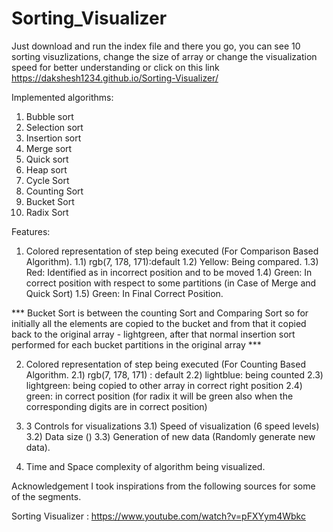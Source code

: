 # Sorting_Visualizer
Just download and run the index file and there you go, you can see 10 sorting visuzlizations, change the size of array or change the visualization speed for better understanding
or click on this link https://dakshesh1234.github.io/Sorting-Visualizer/



Implemented algorithms:
 1) Bubble sort
 2) Selection sort
 3) Insertion sort
 4) Merge sort
 5) Quick sort
 6) Heap sort
 7) Cycle Sort
 8) Counting Sort
 9) Bucket Sort
10) Radix Sort

Features:
1) Colored representation of step being executed (For Comparison Based Algorithm).
     1.1) rgb(7, 178, 171):default
     1.2) Yellow: Being compared.
     1.3) Red: Identified as in incorrect position and to be moved
     1.4) Green: In correct position with respect to some partitions (in Case of Merge and Quick Sort)
     1.5) Green: In Final Correct Position.
   
*** Bucket Sort is between the counting Sort and Comparing Sort so for initially all the elements are copied to the bucket and from that it copied back to the original array - lightgreen, after that normal insertion sort performed for each bucket partitions in the original array ***

2) Colored representation of step being executed (For Counting Based Algorithm.
      2.1) rgb(7, 178, 171) : default
      2.2) lightblue: being counted
      2.3) lightgreen: being copied to other array in correct right position
      2.4) green: in correct position (for radix it will be green also when the corresponding digits are in correct position)

3) 3 Controls for visualizations
      3.1) Speed of visualization (6 speed levels)
      3.2) Data size ()
      3.3) Generation of new data (Randomly generate new data).

4) Time and Space complexity of algorithm being visualized.

Acknowledgement
I took inspirations from the following sources for some of the segments.

Sorting Visualizer : https://www.youtube.com/watch?v=pFXYym4Wbkc

